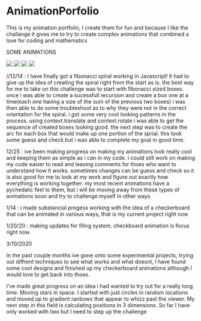 # AnimationPorfolio
This is my animation portfolio, I create them for fun and because I like the challange it gives me to try to create complex animations that combined a love for coding and mathematics 

SOME ANIMATIONS

![](flwrOfLyf.gif)
![](infinity_v1.gif)
![](sirpinski-v2.gif)
![](tri-fractal-bnw.gif)
<!-- ![](src.gif)
![](src.gif) -->


//12/14 :
I have finally got a fibonacci spiral working in Javascript! it had to give up the idea of creating the spiral right from the start as is. the best way for me to take on this challenge was to start with fibonacci sized boxes. once i was able to create a sucessfull recursion and create a box one at a time(each one having a size of the sum of the previous two boxes) i was then able to do some troubleshoot as to why they were not in the correct orientation for the spiral. i got some very cool looking patterns in the process. using context.translate and context.rotate i was able to get the sequence of created boxes looking good. the next step was to create the arc for each box that would make up one portion of the sprial. this took some guess and check but i was able to complete my goal in good time.

12/25 : 
ive been making progress on making my animations look really cool and keeping them as simple as i can in my code. i could still work on making my code easier to read and leaving comments for thoes who want to understand how it works. sometimes changes can be guess and check so it is also good for me to look at my work and figure out exactly how everything is working together. my most recent animations have a pychedalic feel to them, but i will be moving away from these types of animations soon and try to challenge myself in other ways

1/14 :
i made substancial progess working with the idea of a checkerboard that can be animated in various ways, that is my current project right now

1/20/20 : making updates for filing system. checkboard animation is focus right now.


3/10/2020 

In the past couple months ive gone onto some experimental projects, trying out diffrent techniques to see what works and what doesnt, I have found some cool designs and finished up my checkerboard animations although I would love to get back into thoes. 

I've made great progress on an idea i had wanted to try out for a really long time. Moving stars in space. I started with just circles in random locations and moved up to gradient ranbows that appear to whizz past the viewer. My next step in this field is calculating positions in 3 dimensions. So far I have only worked with two but I need to step up the challenge
